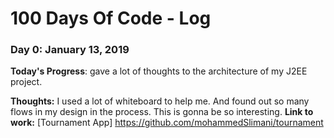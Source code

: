 # 100 Days Of Code - Log

### Day 0: January 13, 2019
**Today's Progress**: gave a lot of thoughts to the architecture of my J2EE project.

**Thoughts:** I used a lot of whiteboard to help me. And found out so many flows in my design in the process. This is gonna be so interesting.
**Link to work:** [Tournament App] https://github.com/mohammedSlimani/tournament
